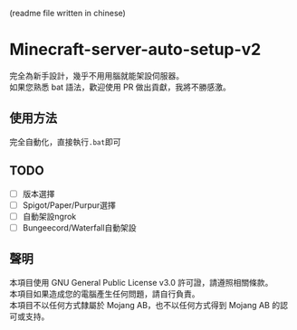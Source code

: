 (readme file written in chinese)
# Minecraft-server-auto-setup-v2
完全為新手設計，幾乎不用用腦就能架設伺服器。  
如果您熟悉 bat 語法，歡迎使用 PR 做出貢獻，我將不勝感激。
## 使用方法
完全自動化，直接執行`.bat`即可
## TODO
- [ ] 版本選擇
- [ ] Spigot/Paper/Purpur選擇
- [ ] 自動架設ngrok
- [ ] Bungeecord/Waterfall自動架設
## 聲明
本項目使用 GNU General Public License v3.0 許可證，請遵照相關條款。  
本項目如果造成您的電腦產生任何問題，請自行負責。  
本項目不以任何方式隸屬於 Mojang AB，也不以任何方式得到 Mojang AB 的認可或支持。
